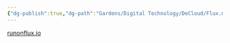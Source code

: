```yaml
---
{"dg-publish":true,"dg-path":"Gardens/Digital Technology/DeCloud/Flux.md","permalink":"/gardens/digital-technology/de-cloud/flux/","noteIcon":1,"created":"","updated":""}
---
```




[runonflux.io](https://runonflux.io/)